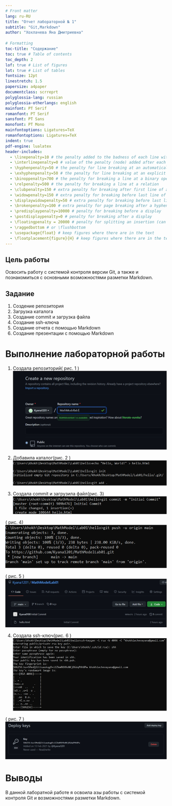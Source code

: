 ```yaml
---
# Front matter
lang: ru-RU
title: "Отчет лабораторной № 1"
subtitle: "Git,Markdown"
author: "Хохлачева Яна Дмитриевна"

# Formatting
toc-title: "Содержание"
toc: true # Table of contents
toc_depth: 2
lof: true # List of figures
lot: true # List of tables
fontsize: 12pt
linestretch: 1.5
papersize: a4paper
documentclass: scrreprt
polyglossia-lang: russian
polyglossia-otherlangs: english
mainfont: PT Serif
romanfont: PT Serif
sansfont: PT Sans
monofont: PT Mono
mainfontoptions: Ligatures=TeX
romanfontoptions: Ligatures=TeX
indent: true
pdf-engine: lualatex
header-includes:
  - \linepenalty=10 # the penalty added to the badness of each line within a paragraph (no associated penalty node) Increasing the value makes tex try to have fewer lines in the paragraph.
  - \interlinepenalty=0 # value of the penalty (node) added after each line of a paragraph.
  - \hyphenpenalty=50 # the penalty for line breaking at an automatically inserted hyphen
  - \exhyphenpenalty=50 # the penalty for line breaking at an explicit hyphen
  - \binoppenalty=700 # the penalty for breaking a line at a binary operator
  - \relpenalty=500 # the penalty for breaking a line at a relation
  - \clubpenalty=150 # extra penalty for breaking after first line of a paragraph
  - \widowpenalty=150 # extra penalty for breaking before last line of a paragraph
  - \displaywidowpenalty=50 # extra penalty for breaking before last line before a display math
  - \brokenpenalty=100 # extra penalty for page breaking after a hyphenated line
  - \predisplaypenalty=10000 # penalty for breaking before a display
  - \postdisplaypenalty=0 # penalty for breaking after a display
  - \floatingpenalty = 20000 # penalty for splitting an insertion (can only be split footnote in standard LaTeX)
  - \raggedbottom # or \flushbottom
  - \usepackage{float} # keep figures where there are in the text
  - \floatplacement{figure}{H} # keep figures where there are in the text
---
```


## Цель работы

Освосить работу с системой контроля версии Git, а также и познакомиться
с основными возможностями разметки Markdown.



## Задание

1. Создение репозитория
2. Загрузка каталога 
3. Создание commit и загрузка файла
4. Создание ssh-ключа
5. Создание отчета с помощью Markdown
6. Создание презентации с помощью Markdown


# Выполнение лабораторной работы

1. Создала репозиторий( рис. 1 )
![Репозиторий MathLab01](image/repo.jpg) 



2. Добавила каталог(рис. 2 )
 ![Каталог загружен](image/add.jpg) 
  

3. Создала commit и загрузила файл(рис. 3)
 !['Initial Commit'](image/коммит.jpg) 


( рис. 4)
 ![Push](image/push.jpg) 
   
( рис. 5 )
 ![Каталог на гит-хабе](image/git.jpg) 
   

4. Создала ssh-ключ(рис. 6 ) 
 ![Генерация ключа](image/ssh.jpg) 
   
( рис. 7 )
 ![Прикрепленный к репозиторию ключ](image/Deploykeys.jpg) 
   

# Выводы

В данной лаборатной работе я освоила азы работы с системой контроля Git и возможностями разметки Markdown.
